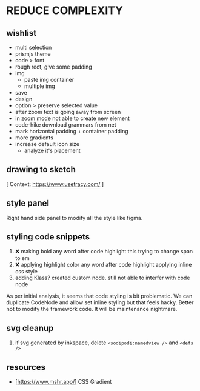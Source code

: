 # REDUCE COMPLEXITY

## wishlist

- multi selection
- prismjs theme
- code > font
- rough rect, give some padding
- img
  - paste img container
  - multiple img
- save
- design
- option > preserve selected value
- after zoom text is going away from screen
- in zoom mode not able to create new element
- code-hike download grammars from net
- mark horizontal padding + container padding
- more gradients
- increase default icon size
  - analyze it's placement

## drawing to sketch

[ Context: https://www.usetracy.com/ ]

## style panel

Right hand side panel to modify all the style like figma.

## styling code snippets

1. ❌ making bold any word after code highlight
   this trying to change span to em
2. ❌ applying highlight color any word after code highlight
   applying inline css style
3. adding Klass?
   created custom node. still not able to interfer with code node

As per initial analysis, it seems that code styling is bit problematic.
We can duplicate CodeNode and allow set inline styling but that feels hacky.
Better not to modify the framework code. It will be maintenance nightmare.

## svg cleanup

1. if svg generated by inkspace, delete `<sodipodi:namedview />` and `<defs />`

## resources

- [https://www.mshr.app/] CSS Gradient
